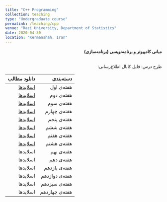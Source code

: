 ```yaml
---
title: "C++ Programming"
collection: teaching
type: "Undergraduate course"
permalink: /teaching/cpp
venue: "Razi University, Department of Statistics"
date: 2020-04-30
location: "Kermanshah, Iran"
---
```


<p dir='rtl' align='right'><b>
  مبانی کامپیوتر و برنامه‌نویسی (برنامه‌سازی)
</b></p>

<p dir='rtl' align='right'>
  <br>طرح درس: فایل
  کانال اطلاع‌رسانی:
<p>

| دانلود مطالب | دسته‌بندی |
|---:|---:|
| [اسلایدها](../files/Cpp/cpp1.pdf) | هفته‌ی اول |
| [اسلایدها](../files/Cpp/cpp2.pdf) | هفته‌ی دوم |
| [اسلایدها](../files/Cpp/cpp3.pdf) | هفته‌ی سوم |
| [اسلایدها](../files/Cpp/cpp4.pdf) | هفته‌ی چهارم |
| [اسلایدها](../files/Cpp/cpp5.pdf) | هفته‌ی پنجم |
| [اسلایدها](../files/Cpp/cpp6.pdf) | هفته‌ی ششم |
| [اسلایدها](../files/Cpp/cpp7.pdf) | هفته‌ی هفتم |
| [اسلایدها](../files/Cpp/cpp8.pdf) | هفته‌ی هشتم |
| اسلایدها | هفته‌ی نهم |
| اسلایدها | هفته‌ی دهم |
| اسلایدها | هفته‌ی یازدهم |
| اسلایدها | هفته‌ی دوازدهم |
| اسلایدها | هفته‌ی سیزدهم |
| اسلایدها | هفته‌ی چهاردهم |


